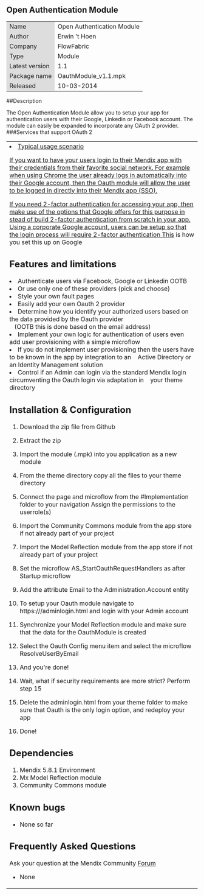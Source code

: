 ## Open Authentication Module
<table>
<tr> 
    <td bgcolor="#DDD"> Name</td><td>Open Authentication Module</td>
</tr>
<tr> 
    <td bgcolor="#DDD"> Author</td><td>Erwin 't Hoen</td>
</tr>
<tr> 
    <td bgcolor="#DDD"> Company</td><td>FlowFabric</td>
</tr>
<tr> 
    <td bgcolor="#DDD"> Type</td><td>Module</td>
</tr>
<tr> 
    <td bgcolor="#DDD"> Latest version</td><td>1.1</td>
</tr>
<tr> 
    <td bgcolor="#DDD"> Package name</td><td>OauthModule_v1.1.mpk</td>
</tr>
<tr> 
    <td bgcolor="#DDD"> Released</td><td>10-03-2014</td>
</tr>
</table>

##Description


The Open Authentication Module allow you to setup your app for authentication users with their Google, Linkedin or Facebook account.
The module can easily be expanded to incorporate any OAuth 2 provider.
###Services that support OAuth 2
<table>
<tr>
<td>
<li> <a href="http://groups.google.com/group/37signals-api/browse_thread/thread/86b0da52134c1b7e)>[37signals (draft 5)]</a></li>
<li> [37signals (draft 5)](http://groups.google.com/group/37signals-api/browse_thread/thread/86b0da52134c1b7e)
<li> [Box](http://developers.box.com/oauth/)
<li> [Beeminder](http://beeminder.com/api)
<li> [Campaign Monitor](http://www.campaignmonitor.com/api/getting-started/#authenticating_with_oauth)
<li> DailyMotion
<li> [Do.com (draft 22)](https://do.com)
<li> [Dropbox](https://www.dropbox.com/developers/core/docs#oa2-authorize)
<li> [Facebook](http://developers.facebook.com/docs/authentication/) [(see here)](http://www.sociallipstick.com/?p=239)
<li> [Foursquare](https://developer.foursquare.com/overview/auth)
<li> [Geologi](https://developers.geoloqi.com)
<li> [Githib](http://developer.github.com/v3/oauth/)
<li> [Google](https://developers.google.com/accounts/docs/OAuth2)
<li> [Linkedin](https://developer.linkedin.com/documents/authentication)
<li> Mailchimp
</td>
<td>
<li> [Meetup](http://www.meetup.com/meetup_api/auth/#oauth2)
<li> [Nationbuilder](http://nationbuilder.com/api_quickstart)
<li> Paypal
<li> Reddit
<li> [Salesforce](http://www.salesforce.com/us/developer/docs/api_rest/Content/quickstart_oauth.htm)
<li> Scoop.it
<li> [Sharefile Citrix](http://www.sharefile.com/)
<li> StockTwits
<li> [Soundcloud](http://developers.soundcloud.com/docs/api/reference)
<li> Vimeo
<li> [Windows Live](http://msdn.microsoft.com/en-us/library/live/hh243647.aspx)
<li> WePay
<li> Wordpress
<li> Yahoo
<li> Yammer
</td>
</table>
*For a complete list see [here](http://www.cheatography.com/kayalshri/cheat-sheets/oauth-end-points/)*

## Typical usage scenario


If you want to have your users login to their Mendix app with their credentials from their favorite social network. For example when using Chrome the user already logs in automatically into their Google account, then the Oauth module will allow the user to be logged in directly into their Mendix app (SSO).


If you need 2-factor authentication for accessing your app, then make use of the options that Google offers for this purpose in stead of build 2-factor authentication from scratch in your app. <br>
Using a corporate Google account, users can be setup so that the login process will require 2-factor authentication [This](https://support.google.com/a/answer/184711?hl=en) is how you set this up on Google

## Features and limitations


<li> Authenticate users via Facebook, Google or Linkedin OOTB</li>
<li> Or use only one of these providers (pick and choose)</li>
<li> Style your own fault pages</li>
<li> Easily add your own Oauth 2 provider</li>
<li> Determine how you identify your authorized users based on the data provided by the Oauth provider <br>&nbsp;&nbsp;  (OOTB this is done based on the email address)</li>
<li> Implement your own logic for authentication of users even add user provisioning with a simple microflow</li>
<li> If you do not implement user provisioning then the users have to be known in the app by integration to an &nbsp;&nbsp;&nbsp;Active Directory or an Identity Management solution</li>
<li> Control if an Admin can login via the standard Mendix login circumventing the Oauth login via adaptation in &nbsp;&nbsp;&nbsp;your theme directory</li>


## Installation & Configuration

1. Download the zip file from Github
2. Extract the zip
3. Import the module (.mpk) into you application as a new module
4. From the theme directory copy all the files to your theme directory
5. Connect the page and microflow from the #Implementation folder to your navigation Assign the permissions to the userrole(s)
6. Import the Community Commons module from the app store if not already part of your project
7. Import the Model Reflection module from the app store  if not already part of your project
8. Set the microflow AS_StartOauthRequestHandlers as after Startup microflow
9. Add the attribute Email to the Administration.Account entity
10. To setup your Oauth module navigate to https://<yourapp>/adminlogin.html and login with your Admin account
11. Synchronize your Model Reflection module and make sure that the data for the OauthModule is created
12. Select the Oauth Config menu item and select the microflow ResolveUserByEmail
13. And you're done!
 

14. Wait, what if security requirements are more strict? Perform step 15
15. Delete the adminlogin.html from your theme folder to make sure that Oauth is the only login option, and redeploy your app
16. Done!


## Dependencies
 

1. Mendix 5.8.1 Environment
2. Mx Model Reflection module
3. Community Commons module


## Known bugs
 

* None so far
 

## Frequently Asked Questions
Ask your question at the Mendix Community [Forum](https://mxforum.mendix.com/)

* None





